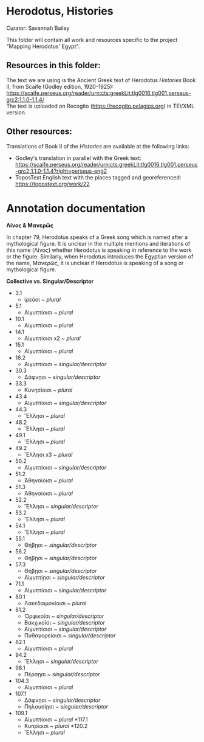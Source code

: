 # Herodotus, Histories

Curator: Savannah Bailey

This folder will contain all work and resources specific to the project "Mapping Herodotus' Egypt". 

## Resources in this folder: 

The text we are using is the Ancient Greek text of Herodotus _Histories_ Book II, from Scaife (Godley edition, 1920-1925): https://scaife.perseus.org/reader/urn:cts:greekLit:tlg0016.tlg001.perseus-grc2:1.1.0-1.1.4/   
The text is uploaded on Recogito (https://recogito.pelagios.org) in TEI/XML version. 

## Other resources: 

Translations of Book II of the _Histories_ are available at the following links: 
* Godley's translation in parallel with the Greek text: https://scaife.perseus.org/reader/urn:cts:greekLit:tlg0016.tlg001.perseus-grc2:1.1.0-1.1.4?right=perseus-eng2
* ToposText English text with the places tagged and georeferenced: https://topostext.org/work/22 

# Annotation documentation
**Λίνος & Μανερῶς**

In chapter 79, Herodotus speaks of a Greek song which is named after a mythological figure. It is unclear in the multiple mentions and iterations of this name (Λίνος) whether Herodotus is speaking in reference to the work or the figure. Similarly, when Herodotus introduces the Egyptian version of the name, Μανερῶς, it is unclear if Herodotus is speaking of a song or mythological figure. 

**Collective vs. Singular/Descriptor**
* 3.1
   * ἱρεῦσι ~ _plural_
* 5.1
   * Αἰγυπτίοισι ~ _plural_
* 10.1
   * Αἰγυπτίοισι ~ _plural_
* 14.1
   * Αἰγυπτίοισι x2 ~ _plural_
* 15.1
   * Αἰγυπτίοισι ~ _plural_
* 18.2
   * Αἰγυπτίοισι ~ _singular/descriptor_
* 30.3
   * Δάφνῃσι ~ _singular/descriptor_
* 33.3
   * Κυνησίοισι ~ _plural_
* 43.4
   * Αἰγυπτίοισι ~ _singular/descriptor_
* 44.3
   * Ἕλλησι ~ _plural_
* 48.2
   * Ἕλλησι ~ _plural_
* 49.1 
   * Ἕλλησι ~ _plural_
* 49.2
   * Ἕλλησι x3 ~ _plural_
* 50.2
   * Αἰγυπτίοισι ~ _singular/descriptor_
* 51.2
   * Ἀθηναίοισι ~ _plural_
* 51.3
   * Ἀθηναίοισι ~ _plural_
* 52.2
   * Ἕλλησι ~ _singular/descriptor_
* 53.2
   * Ἕλλησι ~ _plural_
* 54.1
   * Ἕλλησι ~ _plural_
* 55.1
   * Θήβῃσι ~ _singular/descriptor_
* 56.2
   * Θήβῃσι ~ _singular/descriptor_
* 57.3
   * Θήβῃσι ~ _singular/descriptor_
   * Αἰγυπτίῃσι ~ _singular/descriptor_
* 71.1
   * Αἰγυπτίοισι ~ _singular/descriptor_
* 80.1
   * Λακεδαιμονίοισι ~ _plural_
* 81.2
   * Ὀρφικοῖσι ~ _singular/descriptor_
   * Βακχικοῖσι ~ _singular/descriptor_
   * Αἰγυπτίοισι ~ _singular/descriptor_
   * Πυθαγορείοισι ~ _singular/descriptor_
* 82.1
   * Αἰγυπτίοισι ~ _plural_
* 94.2
   * Ἕλλησι ~ _singular/descriptor_
* 98.1
   * Πέρσῃσι ~ _singular/descriptor_
* 104.3
   * Αἰγυπτίοισι ~ _plural_
* 107.1
   * Δάφνῃσι ~ _singular/descriptor_
   * Πηλουσίῃσι ~ _singular/descriptor_
* 109.1
   * Αἰγυπτίοισι ~ _plural_
*117.1
   * Κυπρίοισι ~ _plural_
*120.2
   * Ἕλλησι ~ _plural_
